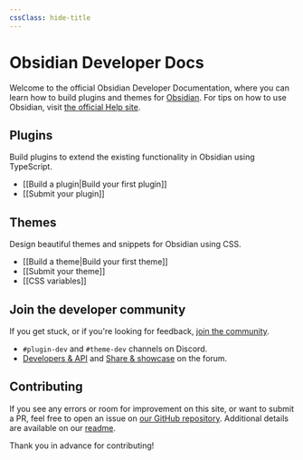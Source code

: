 ```yaml
---
cssClass: hide-title
---
```


# Obsidian Developer Docs

Welcome to the official Obsidian Developer Documentation, where you can learn how to build plugins and themes for [Obsidian](https://obsidian.md/). For tips on how to use Obsidian, visit [the official Help site](https://help.obsidian.md/).

## Plugins

Build plugins to extend the existing functionality in Obsidian using TypeScript.

- [[Build a plugin|Build your first plugin]]
- [[Submit your plugin]]

## Themes

Design beautiful themes and snippets for Obsidian using CSS.

- [[Build a theme|Build your first theme]]
- [[Submit your theme]]
- [[CSS variables]]

## Join the developer community

If you get stuck, or if you're looking for feedback, [join the community](https://obsidian.md/community).

- `#plugin-dev` and `#theme-dev` channels on Discord.
- [Developers & API](https://forum.obsidian.md/c/developers-api/14) and [Share & showcase](https://forum.obsidian.md/c/share-showcase/9) on the forum.

## Contributing

If you see any errors or room for improvement on this site, or want to submit a PR, feel free to open an issue on [our GitHub repository](https://github.com/obsidianmd/obsidian-developer-docs).
Additional details are available on our [readme](https://github.com/obsidianmd/obsidian-developer-docs#readme).

Thank you in advance for contributing!
